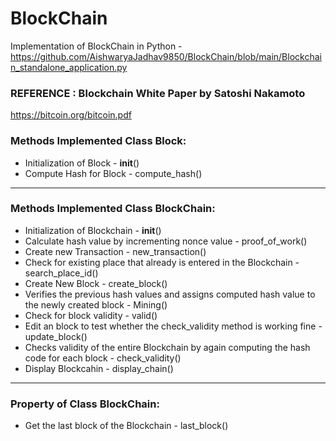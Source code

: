 # BlockChain
Implementation of BlockChain in Python - https://github.com/AishwaryaJadhav9850/BlockChain/blob/main/Blockchain_standalone_application.py

### REFERENCE : Blockchain White Paper by Satoshi Nakamoto
https://bitcoin.org/bitcoin.pdf

### Methods Implemented Class Block:
* Initialization of Block - __init__()
* Compute Hash for Block - compute_hash()
 
****

### Methods Implemented Class BlockChain:
* Initialization of Blockchain - __init__()
* Calculate hash value by incrementing nonce value - proof_of_work()
* Create new Transaction - new_transaction()
* Check for existing place that already is entered in the Blockchain - search_place_id()
* Create New Block - create_block()
* Verifies the previous hash values and assigns computed hash value to the newly created block - Mining()
* Check for block validity - valid()
* Edit an block to test whether the check_validity method is working fine - update_block()
* Checks validity of the entire Blockchain by again computing the hash code for each block - check_validity()
* Display Blockcahin - display_chain()

****

### Property of Class BlockChain:
* Get the last block of the Blockchain - last_block()

